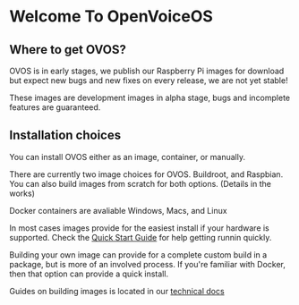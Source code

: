 # Welcome To OpenVoiceOS

## Where to get OVOS?
OVOS is in early stages, we publish our Raspberry Pi images for download but expect new bugs and new fixes on every release, we are not yet stable!

These images are development images in alpha stage, bugs and incomplete features are guaranteed.

## Installation choices
You can install OVOS either as an image, container, or manually.

There are currently two image choices for OVOS.  Buildroot, and Raspbian.  You can also build images from scratch for both options.  (Details in the works)

Docker containers are avaliable Windows, Macs, and Linux

In most cases images provide for the easiest install if your hardware is supported.  Check the [Quick Start Guide](quick_start.md) for help getting runnin quickly.

Building your own image can provide for a complete custom build in a package, but is more of an involved process.  If you're familiar with Docker, then that option can provide a quick install.

Guides on building images is located in our [technical docs](#)
